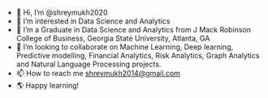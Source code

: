 - 👋 Hi, I’m @shreymukh2020
- 👀 I’m interested in Data Science and Analytics
- 🌱 I’m a Graduate in Data Science and Analytics from J Mack Robinson College of Business, Georgia State University, Atlanta, GA
- 💞️ I’m looking to collaborate on Machine Learning, Deep learning, Predictive modelling, Financial Analytics, Risk Analytics, Graph Analytics and Natural Language Processing projects.
- 📫 How to reach me shreymukh2014@gmail.com
- :earth_americas: Happy learning!
<!---
shreymukh2020/shreymukh2020 is a ✨ special ✨ repository because its `README.md` (this file) appears on your GitHub profile.
You can click the Preview link to take a look at your changes.
--->

